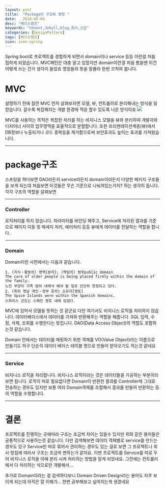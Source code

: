 ```yaml
---
layout: post
title:  "Package의 구조와 명칭 "
date:   2018-02-04
desc: "베이스캠프"
keywords: "nhnent,Jekyll,blog,회사,신입"
categories: [DesignPattern]
tags: [베이스켐프]
icon: icon-spring
---
```


Spring boot로 프로젝트를 경험하게 되면서 domain이나 service 등등 이란걸 처음 접하게 되었습니다.
MVC패턴은 대충 알고 있었지만 domain이란걸 처음 봤을땐 이건 어떻게 쓰는 건가 생각이 들었죠 명칭들의 뜻을 잘몰라 한번 끄적여 봅니다.

# MVC

설명하기 전에 잠깐 MVC 먼저 살펴보자면 모델, 뷰, 컨트롤러로 분리해내는 방식을 일컫습니다. 갈수록 복잡해지는 개발 환경에 적응 할수 있도록 나온 방식이죠
<img src="{{ site.img_path }}/3steps/500px-MVC-Process.svg">

MVC를 사용하는 목적은 복잡한 처리를 하는 비지니스 모델을 뷰와 분리하여 개발자와 디자이너 사이의 업무영역을 효율적으로 분할합니다.
또한 프리젠테이션계층(뷰)에서 DB정보나 누출되거나 코드 중복등을 제거함으로써 보안효과도 높이는 효과를 가져왔습니다.

------------

# package구조

스프링을 하다보면 DAO라든지 service라든지 domain이라든지 다양한 패키지 구조들을 보게 되는데 처음보면 이것들은 무슨 기준으로 나눠져있는거지? 하는 생각이 듭니다. 각각 구조의 역할을 살펴보면

----------
### Controller
로직처리를 하지 않습니다. 파라미터를 바인딩 해주고, Service에 처리된 결과를 기준으로 페이지 이동 및 메세지 처리, 에러처리 등등 뷰에게 데이터를 전달하는 역할을 합니다. 

----------------
### Domain
Domain이란 사전에서는 다음과 같습니다.
```
1. (지식・활동의) 영역[분야]; (책임의) 범위public domain
The care of older people is being placed firmly within the domain of the family.
노인 부양이 가족 범위 내에서 해야 될 일로 단단히 한정되고 있다.
2. (특히 옛날 개인・정부 등의) 소유지[영토]
The Spice Islands were within the Spanish domains.
스파이스 군도는 스페인 영토 내에 있었다.
```
MVC에 있어서 모델을 뜻하는 것 같군요
다만 여기서도 비지니스 로직을 처리하지 않습니다. 데이터베이스에서 데이터를 가져와 반환해주는 역할을 해줍니다. SQL 입력, 수정, 삭제, 조회를 수행한다는 뜻입니다.
DAO(Data Access Object)의 역할도 포함하는것 같습니다.

Domain 안에서는 데이터를 매핑하기 위한 객체를 VO(Value Object)라는 이름으로 만들기도 하구 단순히 데이터 베이스 테이블 명으로 만들어 받아오기도 하는것 같네요 

-----------------
### Service
비지니스 로직을 처리합니다. 비지니스 로직이라는 것은 데이터들을 가공하는 부분이라 보면 됩니다. 로직이 따로 필요없다면 Domain이 반환한 결과를 Controller에 그대로 전송하는 경우도 있지만 보통 여러 Domain객체를 조합해서 결과를 만들어 반환하는 등의 역할을 수행합니다.

-----------------
# 결론
프로젝트를 진행하는 곳에따라 구조는 조금씩 차이는 있을수 있지만 위와 같은 용어들은 공통적으로 사용하는것 같습니다. 다만 검색해보면 데이터 객체별로 service를 만드는 경우도 있구 Service만 따로 묶어서 관리하는 경우도 있는 걸로 보면 그 프로젝트나 회사 방침에 따라서 구조는 조금씩 변하는거 같아요.
이번 프로젝트를 Service를 따로 두어 비지니스 로직을 아예 분리 시켜 처리하는 방법을 알게 되었네요. 그전에는 컨트롤러에서 다 처리하는 식으로만 개발해서...

추가로 Domain이라는 걸 검색하다보니 Domain Driven Design라는 용어도 자주 보이게 되는데 아직은 잘 이해가... 한번 공부해보고 싶어지는게 생겼네요

